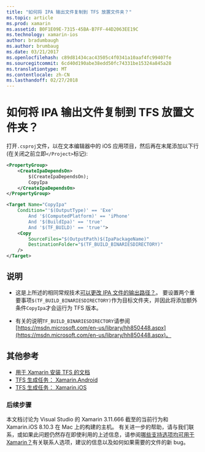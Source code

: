 ```yaml
---
title: "如何将 IPA 输出文件复制到 TFS 放置文件夹？"
ms.topic: article
ms.prod: xamarin
ms.assetid: B0F1E09E-7315-45BA-B7FF-44D2063EE19C
ms.technology: xamarin-ios
author: bradumbaugh
ms.author: brumbaug
ms.date: 03/21/2017
ms.openlocfilehash: c89d81434cac43505c4f0341a10aaf4fc99407fe
ms.sourcegitcommit: 6cd40d190abe38edd50fc74331be15324a845a28
ms.translationtype: MT
ms.contentlocale: zh-CN
ms.lasthandoff: 02/27/2018
---
```

# <a name="how-can-i-copy-ipa-output-files-to-the-tfs-drop-folder"></a>如何将 IPA 输出文件复制到 TFS 放置文件夹？

打开`.csproj`文件，以在文本编辑器中的 iOS 应用项目，然后再在末尾添加以下行 (在关闭之前立即`</Project>`标记):

```xml
<PropertyGroup>
    <CreateIpaDependsOn>
        $(CreateIpaDependsOn);
        CopyIpa
    </CreateIpaDependsOn>
</PropertyGroup>

<Target Name="CopyIpa"
    Condition="'$(OutputType)' == 'Exe'
        And '$(ComputedPlatform)' == 'iPhone'
        And '$(BuildIpa)' == 'true'
        And '$(TF_BUILD)' == 'true'">
    <Copy
        SourceFiles="$(OutputPath)$(IpaPackageName)"
        DestinationFolder="$(TF_BUILD_BINARIESDIRECTORY)"
    />
</Target>
```

## <a name="notes"></a>说明

-   这是上所述的相同常规技术[可以更改 IPA 文件的输出路径？](~/ios/troubleshooting/questions/ipa-output-path.md)。 要设置两个重要事项`$(TF_BUILD_BINARIESDIRECTORY)`作为目标文件夹，并因此将添加额外条件`CopyIpa`才会运行为 TFS 版本。

-   有关的说明`TF_BUILD_BINARIESDIRECTORY`请参阅[https://msdn.microsoft.com/en-us/library/hh850448.aspx](https://msdn.microsoft.com/en-us/library/hh850448.aspx)。

## <a name="additional-references"></a>其他参考

- [用于 Xamarin 安装 TFS 的文档](https://docs.microsoft.com/vsts/tfvc/overview)
- [TFS 生成任务： Xamarin.Android](https://docs.microsoft.com/en-us/vsts/build-release/tasks/build/xamarin-android)
- [TFS 生成任务： Xamarin.iOS](https://docs.microsoft.com/en-us/vsts/build-release/tasks/build/xamarin-ios)

### <a name="next-steps"></a>后续步骤
本文档讨论为 Visual Studio 的 Xamarin 3.11.666 截至的当前行为和 Xamarin.iOS 8.10.3 在 Mac 上的构建的主机。 有关进一步的帮助，请与我们联系，或如果此问题仍然存在即使利用的上述信息，请参阅[哪些支持选项均可用于 Xamarin？](~/cross-platform/troubleshooting/support-options.md)有关联系人选项，建议的信息以及如何如果需要的文件的新 bug。 



